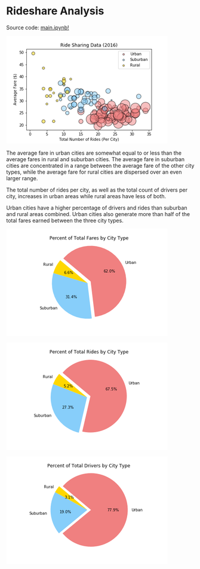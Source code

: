 # Rideshare Analysis

 Source code: [main.ipynb!](main.ipynb)

 ![Ride Sharing Data for 2016](/images/ride_share.png)

 The average fare in urban cities are somewhat equal to or less than the average fares in rural and suburban cities. The average fare in suburban cities are concentrated in a range between the average fare of the other city types, while the average fare for rural cities are dispersed over an even larger range.

The total number of rides per city, as well as the total count of drivers per city, increases in urban areas while rural areas have less of both.

 Urban cities have a higher percentage of drivers and rides than suburban and rural areas combined. Urban cities also generate more than half of the total fares earned between the three city types.

 ![Percent of Total Fares by City Type](/images/total_fares.png)

 ![Percent of Total Rides by City Type](/images/total_rides.png)

 ![Percent of Total Drivers by City Type](/images/total_drivers.png)